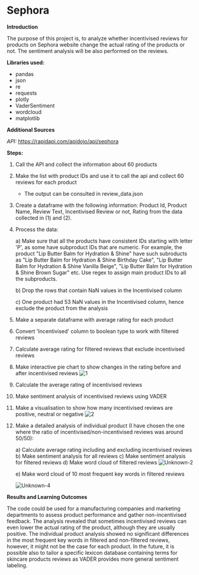 # Sephora

 __Introduction__ 

 The purpose of this project is, to analyze whether incentivised reviews for products on Sephora website change the actual rating of the products or not. 
 The sentiment analysis will be also performed on the reviews. 

 
__Libraries used:__
- pandas
- json
- re
- requests
- plotly
- VaderSentiment
- wordcloud
- matplotlib

__Additional Sources__

_API:_
https://rapidapi.com/apidojo/api/sephora

__Steps:__

1. Call the API and collect the information about 60 products

2. Make the list with product IDs and use it to call the api and collect 60 reviews for each product

   * The output can be consulted in review_data.json

3. Create a dataframe with the following information: Product Id, Product Name, Review Text, Incentivised Review or not, Rating
   from the data collected in (1) and (2).
   
4. Process the data:

    a) Make sure that all the products have consistent IDs starting with letter 'P', as some have subproduct IDs that are numeric.
        For example, the product "Lip Butter Balm for Hydration & Shine" have such subroducts as "Lip Butter Balm for Hydration & Shine Birthday Cake",
        "Lip Butter Balm for Hydration & Shine Vanilla Beige", "Lip Butter Balm for Hydration & Shine Brown Sugar" etc.
        Use regex to assign main product IDs to all the subproducts.
   
     b) Drop the rows that contain NaN values in the Incentivised column
   
     c) One product had 53 NaN values in the Incentivised column, hence exclude the product from the analysis

6. Make a separate dataframe with average rating for each product

7. Convert 'Incentivised' column to boolean type to work with filtered reviews 

8. Calculate average rating for filtered reviews that exclude incentivised reviews

9. Make interactive pie chart to show changes in the rating before and after incentivised reviews
![1](https://github.com/cherniad/Sephora/assets/129260187/4c71c1e4-01e3-48e7-8d06-444b1349634a)

10. Calculate the average rating of incentivised reviews

11. Make sentiment analysis of incentivised reviews using VADER

12. Make a visualisation to show how many incentivised reviews are positive, neutral or negative
![2](https://github.com/cherniad/Sephora/assets/129260187/b4bcee85-d7aa-4699-a6ab-bbf8f97c4308)

13. Make a detailed analysis of individual product (I have chosen the one where the ratio of incentivised/non-incentivised reviews was around 50/50):
    
    a) Calculate average rating including and excluding incentivised reviews
    b) Make sentiment analysis for all reviews
    c) Make sentiment analysis for filtered reviews
    d) Make word cloud of filtered reviews
    ![Unknown-2](https://github.com/cherniad/Sephora/assets/129260187/9f84f03f-1387-4e87-a938-98328669c550)

    e) Make word cloud of 10 most frequent key words in filtered reviews

    ![Unknown-4](https://github.com/cherniad/Sephora/assets/129260187/b55d1359-8a93-406f-86a2-a2379501a1b8)




__Results and Learning Outcomes__ 

The code could be used for a manufacturing companies and marketing departments to assess product performance and gather non-incentivised feedback. The analysis revealed that sometimes incentivised reviews can even lower the actual rating of the product, although they are usually positive. The individual product analysis showed no significant differences in the most frequent key words in filtered and non-filtered reviews, however, it might not be the case for each product. In the future, it is possible also to tailor a specific lexicon database containing terms for skincare products reviews as VADER provides more general sentiment labeling.
 

